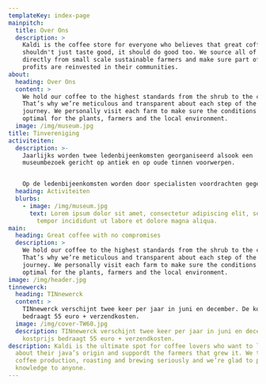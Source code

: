 ```yaml
---
templateKey: index-page
mainpitch:
  title: Over Ons
  description: >
    Kaldi is the coffee store for everyone who believes that great coffee
    shouldn't just taste good, it should do good too. We source all of our beans
    directly from small scale sustainable farmers and make sure part of the
    profits are reinvested in their communities.
about:
  heading: Over Ons
  content: >
    We hold our coffee to the highest standards from the shrub to the cup.
    That’s why we’re meticulous and transparent about each step of the coffee’s
    journey. We personally visit each farm to make sure the conditions are
    optimal for the plants, farmers and the local environment.
  image: /img/museum.jpg
title: Tinvereniging
activiteiten:
  description: >-
    Jaarlijks worden twee ledenbijeenkomsten georganiseerd alsook een
    museumbezoek gericht op antiek en op oude tinnen voorwerpen.


    Op de ledenbijeenkomsten worden door specialisten voordrachten gegeven over oud tin, de tinnegieters en hun merken. Er wordt tevens de mogelijkheid geboden aan de aanwezigen om hun stukken te laten keuren of identificeren.
  heading: Activiteiten
  blurbs:
    - image: /img/museum.jpg
      text: Lorem ipsum dolor sit amet, consectetur adipiscing elit, sed do eiusmod
        tempor incididunt ut labore et dolore magna aliqua.
main:
  heading: Great coffee with no compromises
  description: >
    We hold our coffee to the highest standards from the shrub to the cup.
    That’s why we’re meticulous and transparent about each step of the coffee’s
    journey. We personally visit each farm to make sure the conditions are
    optimal for the plants, farmers and the local environment.
image: /img/header.jpg
tinnewerck:
  heading: TINnewerck
  content: >
    TINnewerck verschijnt twee keer per jaar in juni en december. De kostprijs
    bedraagt 55 euro + verzendkosten.
  image: /img/cover-TW60.jpg
  description: TINnewerck verschijnt twee keer per jaar in juni en december. De
    kostprijs bedraagt 55 euro + verzendkosten.
description: Kaldi is the ultimate spot for coffee lovers who want to learn
  about their java’s origin and suppordt the farmers that grew it. We take
  coffee production, roasting and brewing seriously and we’re glad to pass that
  knowledge to anyone.
---
```

